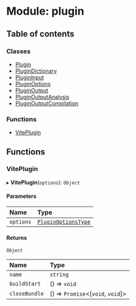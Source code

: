 # Module: plugin

## Table of contents

### Classes

- [Plugin](../classes/plugin.Plugin.md)
- [PluginDictionary](../classes/plugin.PluginDictionary.md)
- [PluginInput](../classes/plugin.PluginInput.md)
- [PluginOptions](../classes/plugin.PluginOptions.md)
- [PluginOutput](../classes/plugin.PluginOutput.md)
- [PluginOutputAnalysis](../classes/plugin.PluginOutputAnalysis.md)
- [PluginOutputCompilation](../classes/plugin.PluginOutputCompilation.md)

### Functions

- [VitePlugin](plugin.md#viteplugin)

## Functions

### VitePlugin

▸ **VitePlugin**(`options`): `Object`

#### Parameters

| Name | Type |
| :------ | :------ |
| `options` | [`PluginOptionsType`](types.md#pluginoptionstype) |

#### Returns

`Object`

| Name | Type |
| :------ | :------ |
| `name` | `string` |
| `buildStart` | () => `void` |
| `closeBundle` | () => `Promise`\<[`void`, `void`]\> |
